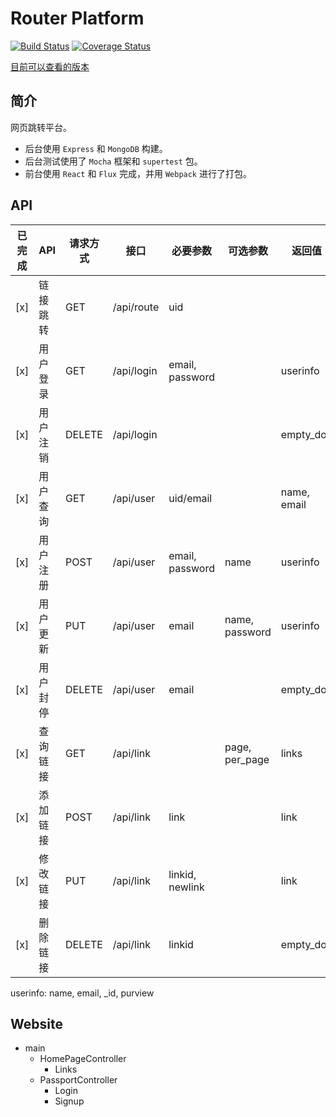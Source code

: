 Router Platform
===============

[![Build Status](https://travis-ci.org/kasora/router-platform.svg?branch=master)](https://travis-ci.org/kasora/router-platform)
[![Coverage Status](https://coveralls.io/repos/github/kasora/router-platform/badge.svg?branch=master)](https://coveralls.io/github/kasora/router-platform?branch=master)

[目前可以查看的版本](https://route.kasora.moe/)

## 简介
 网页跳转平台。
* 后台使用 `Express` 和 `MongoDB` 构建。
* 后台测试使用了 `Mocha` 框架和 `supertest` 包。
* 前台使用 `React` 和 `Flux` 完成，并用 `Webpack` 进行了打包。

## API
|已完成|API|请求方式|接口|必要参数|可选参数|返回值|所需权限|
|------|---|-------|----|-------|-------|------|------|
|[x]|链接跳转|GET|/api/route|uid| | |guest+|
|[x]|用户登录|GET|/api/login|email, password| |userinfo|guest|
|[x]|用户注销|DELETE|/api/login| | |empty_doc|owner|
|[x]|用户查询|GET|/api/user|uid/email| |name, email|guest+|
|[x]|用户注册|POST|/api/user|email, password|name|userinfo|guest|
|[x]|用户更新|PUT|/api/user|email|name, password|userinfo|owner+|
|[x]|用户封停|DELETE|/api/user|email| |empty_doc|admin|
|[x]|查询链接|GET|/api/link| |page, per_page|links|owner+|
|[x]|添加链接|POST|/api/link|link| |link|user+|
|[x]|修改链接|PUT|/api/link|linkid, newlink| |link|owner+|
|[x]|删除链接|DELETE|/api/link|linkid| |empty_doc|owner+|

userinfo: name, email, _id, purview

## Website
* main
  * HomePageController
    * Links
  * PassportController
    * Login
    * Signup
  


